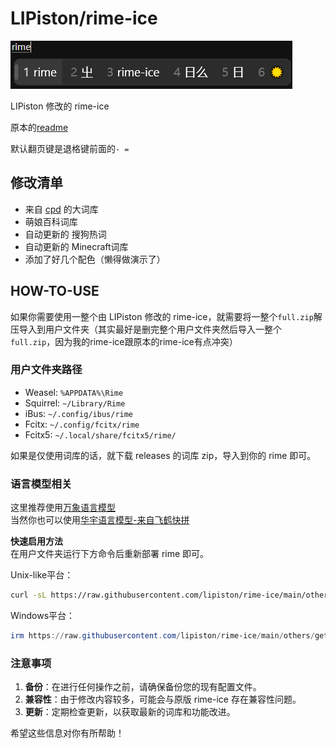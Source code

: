 # LIPiston/rime-ice 
![alt text](others/demo-lipiston.png)

LIPiston 修改的 rime-ice  

原本的[readme](README-original.md)

默认翻页键是退格键前面的`- =`

## 修改清单  

- 来自 [cpd](https://github.com/wuhgit/CustomPinyinDictionary) 的大词库
- 萌娘百科词库
- 自动更新的 搜狗热词
- 自动更新的 Minecraft词库
- 添加了好几个配色（懒得做演示了）

## HOW-TO-USE

如果你需要使用一整个由 LIPiston 修改的 rime-ice，就需要将一整个`full.zip`解压导入到用户文件夹（其实最好是删完整个用户文件夹然后导入一整个`full.zip`，因为我的rime-ice跟原本的rime-ice有点冲突）

### 用户文件夹路径

- Weasel: `%APPDATA%\Rime`
- Squirrel: `~/Library/Rime`
- iBus: `~/.config/ibus/rime`
- Fcitx: `~/.config/fcitx/rime`
- Fcitx5: `~/.local/share/fcitx5/rime/`

如果是仅使用词库的话，就下载 releases 的词库 zip，导入到你的 rime 即可。

### 语言模型相关

这里推荐使用[万象语言模型](https://github.com/amzxyz/RIME-LMDG/releases/tag/LTS)  
当然你也可以使用[华宇语言模型-来自飞鹤快拼](https://github.com/boomker/rime-fast-xhup/releases/tag/v1.0.0)  

**快速启用方法**  
在用户文件夹运行下方命令后重新部署 rime 即可。

Unix-like平台：  
```bash
curl -sL https://raw.githubusercontent.com/lipiston/rime-ice/main/others/get-grammar-bash.sh | bash
```

Windows平台：  
```PowerShell
irm https://raw.githubusercontent.com/lipiston/rime-ice/main/others/get-grammar-powershell.ps1 | iex
```

### 注意事项

1. **备份**：在进行任何操作之前，请确保备份您的现有配置文件。
2. **兼容性**：由于修改内容较多，可能会与原版 rime-ice 存在兼容性问题。
3. **更新**：定期检查更新，以获取最新的词库和功能改进。

希望这些信息对你有所帮助！
